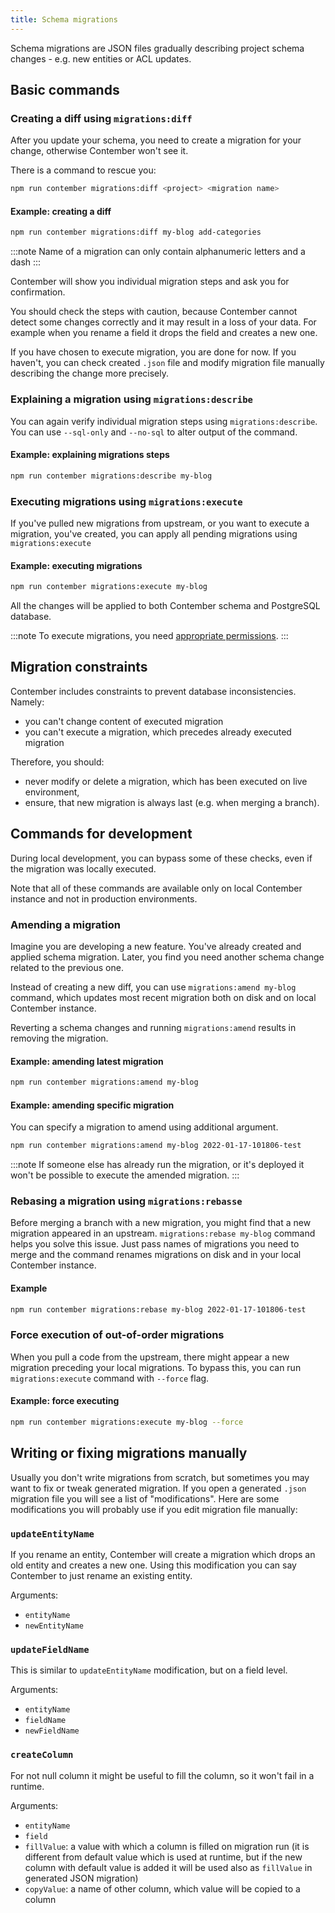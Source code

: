 ```yaml
---
title: Schema migrations
---
```


Schema migrations are JSON files gradually describing project schema changes - e.g. new entities or ACL updates. 

## Basic commands


### Creating a diff using `migrations:diff`

After you update your schema, you need to create a migration for your change, otherwise Contember won't see it.

There is a command to rescue you:

```bash
npm run contember migrations:diff <project> <migration name>
```


#### Example: creating a diff

```bash
npm run contember migrations:diff my-blog add-categories
```

:::note
Name of a migration can only contain alphanumeric letters and a dash
:::

Contember will show you individual migration steps and ask you for confirmation. 

You should check the steps with caution, because Contember cannot detect some changes correctly and it may result in a loss of your data. For example when you rename a field it drops the field and creates a new one.

If you have chosen to execute migration, you are done for now. If you haven't, you can check created `.json` file and modify migration file manually describing the change more precisely.

### Explaining a migration using `migrations:describe`

You can again verify individual migration steps using `migrations:describe`. You can use `--sql-only` and `--no-sql` to alter output of the command.

#### Example: explaining migrations steps
```bash
npm run contember migrations:describe my-blog
```

### Executing migrations using `migrations:execute`

If you've pulled new migrations from upstream, or you want to execute a migration, you've created, you can apply all pending migrations using `migrations:execute`


#### Example: executing migrations

```bash
npm run contember migrations:execute my-blog
```

All the changes will be applied to both Contember schema and PostgreSQL database.

:::note
To execute migrations, you need [appropriate permissions](acl.md#migrations).
:::

## Migration constraints

Contember includes constraints to prevent database inconsistencies. Namely:

- you can't change content of executed migration
- you can't execute a migration, which precedes already executed migration

Therefore, you should:
- never modify or delete a migration, which has been executed on live environment,
- ensure, that new migration is always last (e.g. when merging a branch).

## Commands for development


During local development, you can bypass some of these checks, even if the migration was locally executed.

Note that all of these commands are available only on local Contember instance and not in production environments. 

### Amending a migration

Imagine you are developing a new feature. You've already created and applied schema migration. Later, you find you need another schema change related to the previous one.

Instead of creating a new diff, you can use `migrations:amend my-blog` command, which updates most recent migration both on disk and on local Contember instance.

Reverting a schema changes and running `migrations:amend` results in removing the migration.



#### Example: amending latest migration
```bash
npm run contember migrations:amend my-blog
```

#### Example: amending specific migration

You can specify a migration to amend using additional argument.

```bash
npm run contember migrations:amend my-blog 2022-01-17-101806-test
```

:::note 
If someone else has already run the migration, or it's deployed it won't be possible to execute the amended migration.
:::

### Rebasing a migration using `migrations:rebasse`

Before merging a branch with a new migration, you might find that a new migration appeared in an upstream. `migrations:rebase my-blog` command helps you solve this issue. Just pass names of migrations you need to merge and the command renames migrations on disk and in your local Contember instance.

#### Example
```bash
npm run contember migrations:rebase my-blog 2022-01-17-101806-test
```

### Force execution of out-of-order migrations

When you pull a code from the upstream, there might appear a new migration preceding your local migrations. To bypass this, you can run `migrations:execute` command with `--force` flag.

#### Example: force executing
```bash
npm run contember migrations:execute my-blog --force
```

## Writing or fixing migrations manually

Usually you don't write migrations from scratch, but sometimes you may want to fix or tweak generated migration. If you open a generated `.json` migration file you will see a list of "modifications". Here are some modifications you will probably use if you edit migration file manually:

### `updateEntityName`

If you rename an entity, Contember will create a migration which drops an old entity and creates a new one. Using this modification you can say Contember to just rename an existing entity.

Arguments:

- `entityName`
- `newEntityName`

### `updateFieldName`

This is similar to `updateEntityName` modification, but on a field level.

Arguments:

- `entityName`
- `fieldName`
- `newFieldName`

### `createColumn`

For not null column it might be useful to fill the column, so it won't fail in a runtime.

Arguments:

- `entityName`
- `field`
- `fillValue`: a value with which a column is filled on migration run (it is different from default value which is used at runtime, but if the new column with default value is added it will be used also as `fillValue` in generated JSON migration)
- `copyValue`: a name of other column, which value will be copied to a column
